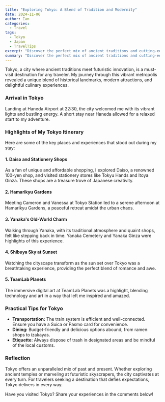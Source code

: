 ```yaml
---
title: "Exploring Tokyo: A Blend of Tradition and Modernity"
date: 2024-11-06
author: Ian
categories:
  - Travel
tags:
  - Tokyo
  - Japan
  - TravelTips
excerpt: "Discover the perfect mix of ancient traditions and cutting-edge technology as we explore the vibrant city of Tokyo."
summary: "Discover the perfect mix of ancient traditions and cutting-edge technology as we explore the vibrant city of Tokyo."
---
```


Tokyo, a city where ancient traditions meet futuristic innovation, is a must-visit destination for any traveler. My journey through this vibrant metropolis revealed a unique blend of historical landmarks, modern attractions, and delightful culinary experiences.

### Arrival in Tokyo
Landing at Haneda Airport at 22:30, the city welcomed me with its vibrant lights and bustling energy. A short stay near Haneda allowed for a relaxed start to my adventure.

### Highlights of My Tokyo Itinerary
Here are some of the key places and experiences that stood out during my stay:

#### 1. **Daiso and Stationery Shops**
As a fan of unique and affordable shopping, I explored Daiso, a renowned 100-yen shop, and visited stationery stores like Tokyu Hands and Itoya Ginza. These shops are a treasure trove of Japanese creativity.

#### 2. **Hamarikyu Gardens**
Meeting Cameron and Vanessa at Tokyo Station led to a serene afternoon at Hamarikyu Gardens, a peaceful retreat amidst the urban chaos.

#### 3. **Yanaka's Old-World Charm**
Walking through Yanaka, with its traditional atmosphere and quaint shops, felt like stepping back in time. Yanaka Cemetery and Yanaka Ginza were highlights of this experience.

#### 4. **Shibuya Sky at Sunset**
Watching the cityscape transform as the sun set over Tokyo was a breathtaking experience, providing the perfect blend of romance and awe.

#### 5. **TeamLab Planets**
The immersive digital art at TeamLab Planets was a highlight, blending technology and art in a way that left me inspired and amazed.

### Practical Tips for Tokyo
- **Transportation:** The train system is efficient and well-connected. Ensure you have a Suica or Pasmo card for convenience.
- **Dining:** Budget-friendly and delicious options abound, from ramen shops to izakayas.
- **Etiquette:** Always dispose of trash in designated areas and be mindful of the local customs.

### Reflection
Tokyo offers an unparalleled mix of past and present. Whether exploring ancient temples or marveling at futuristic skyscrapers, the city captivates at every turn. For travelers seeking a destination that defies expectations, Tokyo delivers in every way.

Have you visited Tokyo? Share your experiences in the comments below!
